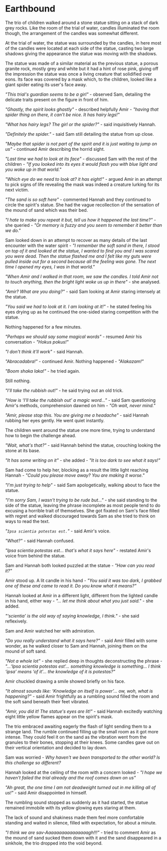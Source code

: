 # Earthbound

The trio of children walked around a stone statue sitting on a stack of dark grey rocks. Like the room of the trial of water, candles illuminated the room though, the arrangement of the candles was somewhat different.

At the trial of water, the statue was surrounded by the candles, in here most of the candles were located at each side of the statue, casting two large shadows giving the appearance the statue was moving with the shadows.



The statue was made of a similar material as the previous statue, a porous granite rock, mostly grey and white but it had a hint of rose pink, giving off the impression the statue was once a living creature that solidified over eons. Its face was covered by a mask which, to the children, looked like a giant spider eating its user's face away.



*"This trial's guardian seems to be a girl"* - observed Sam, detailing the delicate traits present on the figure in front of him.

*"Ghastly, the spirit looks ghastly"* - described helpfully Amir - *"having that spider thing on there, it can't be nice. It has hairy legs!"*

*"What has hairy legs? The girl or the spider?"* - said inquisitively Hannah.

*"Definitely the spider."* - said Sam still detailing the statue from up close.

*"Maybe that spider is not part of the spirit and it is just waiting to jump on us"* - continued Amir describing the horrid sight. 



*"Last time we had to look at its face"* - discussed Sam with the rest of the children - *"If you looked into its eyes it would flash you with blue light and you woke up in that world."*

*"Which eye do we need to look at? it has eight!"* - argued Amir in an attempt to pick signs of life revealing the mask was indeed a creature lurking for its next victim.



*"The sand is so soft here"* - commented Hannah and they continued to circle the spirit's statue. She had the vague recollection of the sensation of the mound of sand which was their bed.



*"I hate to make you repeat it but, tell us how it happened the last time?"* - she queried - *"Or memory is fuzzy and you seem to remember it better than we do."*



Sam looked down in an attempt to recover as many details of the last encounter with the water spirit - *"I remember the soft sand in there, I stood on top of it and looked at the statue, I wanted to find you and I was scared you were dead. Then the statue flashed me and I felt like my guts were pulled inside out for a second because all the feeling was gone. The next time I opened my eyes, I was in that world."*



*"When Amir and I walked in that room, we saw the candles. I told Amir not to touch anything, then the bright light woke us up in there"* - she analysed.



*"Amir? What are you doing?"* - said Sam looking at Amir staring intensely at the statue.

*"You said we had to look at it. I am looking at it!"* - he stated feeling his eyes drying up as he continued the one-sided staring competition with the statue.



Nothing happened for a few minutes.



*"Perhaps we should say some magical words"* - resumed Amir his conversation - *"Hokus pokus!"*

*"I don't think it'll work"* - said Hannah.

*"Abracadabra!"* - continued Amir. Nothing happened - *"Alakazam!"*

*"Boom shaka laka!"* - he tried again.

Still nothing.

*"I'll take the rubbish out!"* - he said trying out an old trick.

*"How is ‘I'll take the rubbish out’ a magic word..."* - said Sam questioning Amir's methods, comprehension dawned on him - *"Oh wait, never mind."*

*"Amir, please stop this. You are giving me a headache"* - said Hannah rubbing her eyes gently. He went quiet instantly.



The children went around the statue one more time, trying to understand how to begin the challenge ahead.



*"Wait, what's that?"* - said Hannah behind the statue, crouching looking the stone at its base.

*"It has some writing on it"* - she added - *"It is too dark to see what it says!"*

Sam had come to help her, blocking as a result the little light reaching Hannah - *"Could you please move away? You are making it worse."*



*"I'm just trying to help"* - said Sam apologetically, walking about to face the statue.

*"I'm sorry Sam, I wasn't trying to be rude but..."* - she said standing to the side of the statue, leaving the phrase incomplete as most people tend to do excusing a horrible trait of themselves. She got fixated on Sam's face filled with regret and walked discouraged towards Sam as she tried to think on ways to read the text.



*"`Ipsa scientia potestas est.`"* - said Amir's voice.

*"What?"* - said Hannah confused.

*"Ipsa scientia potestas est... that's what it says here"* - restated Amir's voice from behind the statue.

Sam and Hannah both looked puzzled at the statue - *"How can you read it?"*

Amir stood up. A lit candle in his hand - *"You said it was too dark, I grabbed one of these and came to read it. Do you know what it means?"*

Hannah looked at Amir in a different light, different from the lighted candle in his hand, either way - *"... let me think about what you just said."* - she added.

*"‘scientia’ is the old way of saying knowledge, I think."* - she said reflexively.



Sam and Amir watched her with admiration.

*"Do you really understand what it says here?"* - said Amir filled with some wonder, as he walked closer to Sam and Hannah, joining them on the mound of soft sand.

*"Not a whole lot"* - she replied deep in thoughts deconstructing the phrase - *"...‘Ipsa scientia potestas est’... something knowledge is something... I think ‘ipsa’ means ‘of it’... the knowledge of it is potestas?"*



Amir chuckled drawing a smile showed briefly on his face. 

*"It almost sounds like: ‘Knowledge on itself is power’... ow, woh, what is happening?"* - said Amir frightfully as a rumbling sound filled the room and the soft sand beneath their feet vibrated.

*"Amir, you did it! The statue's eyes are lit!"* - said Hannah excitedly watching eight little yellow flames appear on the spirit's mask.

The trio embraced awaiting eagerly the flash of light sending them to a strange land. The rumble continued filling up the small room as it got more intense. They could feel it on the sand as the vibration went from the granules to their bones, stopping at their knees. Some candles gave out on their vertical orientation and decided to lay down.



Sam was worried - *Why haven't we been transported to the other world? Is this challenge so different?*

Hannah looked at the ceiling of the room with a concern looked - *"I hope we haven't failed the trial already and the roof comes down on us"*

*"Ah great, the one time I am not deadweight turned out in me killing all of us!"* - said Amir disappointed in himself.



The rumbling sound stopped as suddenly as it had started, the statue remained immobile with its yellow glowing eyes staring at them.

The lack of sound and shakiness made them feel more comfortable standing and waited in silence, filled with expectation, for about a minute.

*"I think we are sav-Aaaaaaaaaaaaaaaagh!!!"* - tried to comment Amir as the mound of sand sucked them down with it and the sand disappeared in a sinkhole, the trio dropped into the void beyond.